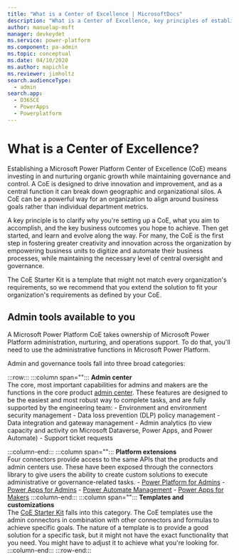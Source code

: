 ```yaml
---
title: "What is a Center of Excellence | MicrosoftDocs"
description: "What is a Center of Excellence, key principles of establishing a CoE and some of the tools available to a CoE"
author: manuelap-msft
manager: devkeydet
ms.service: power-platform
ms.component: pa-admin
ms.topic: conceptual
ms.date: 04/10/2020
ms.author: mapichle
ms.reviewer: jimholtz
search.audienceType: 
  - admin
search.app: 
  - D365CE
  - PowerApps
  - Powerplatform
---
```

# What is a Center of Excellence?

Establishing a Microsoft Power Platform Center of Excellence (CoE) means investing in and nurturing organic growth while maintaining governance and control. A CoE is designed to drive innovation and improvement, and as a central function it can break down geographic and organizational silos. A CoE can be a powerful way for an organization to align around business goals rather than individual department metrics.

A key principle is to clarify why you're setting up a CoE, what you aim to accomplish, and the key business outcomes you hope to achieve. Then get started, and learn and evolve along the way. For many, the CoE is the first step in fostering greater creativity and innovation across the organization by empowering business units to digitize and automate their business processes, while maintaining the necessary level of central oversight and governance.

The CoE Starter Kit is a template that might not match every organization's requirements, so we recommend that you extend the solution to fit your organization's requirements as defined by your CoE.

## Admin tools available to you

A Microsoft Power Platform CoE takes ownership of Microsoft Power Platform administration, nurturing, and operations support. To do that, you'll need to use the administrative functions in Microsoft Power Platform.

Admin and governance tools fall into three broad categories:

:::row:::
   :::column span="":::
      **Admin center** <br>The core, most important capabilities for admins and makers are the functions in the core product [admin center](https://admin.powerplatform.microsoft.com/). These features are designed to be the easiest and most robust way to complete tasks, and are fully supported by the engineering team:
      - Environment and environment security management
      - Data loss prevention (DLP) policy management
      - Data integration and gateway management
      - Admin analytics (to view capacity and activity on Microsoft Dataverse, Power Apps, and Power Automate)
      - Support ticket requests

   :::column-end:::
   :::column span="":::
       **Platform extensions** <br>Four connectors provide access to the same APIs that the products and admin centers use. These have been exposed through the connectors library to give users the ability to create custom solutions to execute administrative or governance-related tasks.
       - [Power Platform for Admins](https://docs.microsoft.com/connectors/powerplatformforadmins/)
       - [Power Apps for Admins](https://docs.microsoft.com/connectors/powerappsforadmins/)
       - [Power Automate Management](https://docs.microsoft.com/connectors/flowmanagement/)
       - [Power Apps for Makers](https://docs.microsoft.com/connectors/powerappsforappmakers/)
   :::column-end:::
    :::column span="":::
      **Templates and customizations** <br>The [CoE Starter Kit](setup.md) falls into this category. The CoE templates use the admin connectors in combination with other connectors and formulas to achieve specific goals. The nature of a template is to provide a good solution for a specific task, but it might not have the exact functionality that you need. You might have to adjust it to achieve what you're looking for.
   :::column-end:::
:::row-end:::
